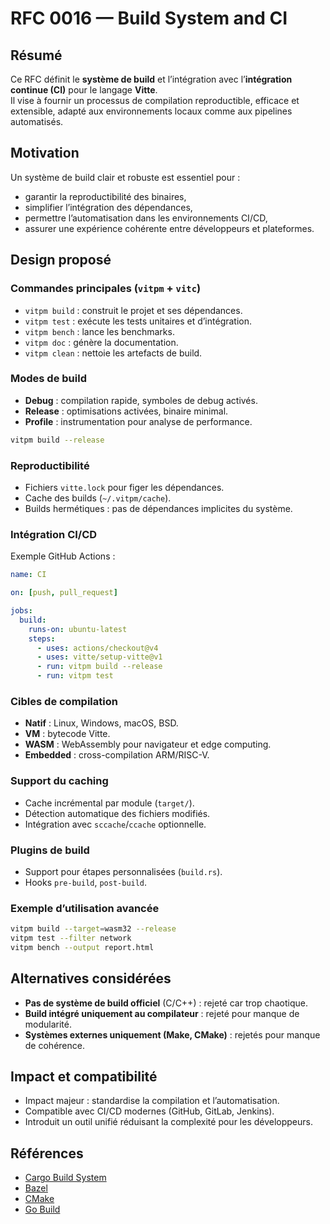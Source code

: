 # RFC 0016 — Build System and CI

## Résumé
Ce RFC définit le **système de build** et l’intégration avec l’**intégration continue (CI)** pour le langage **Vitte**.  
Il vise à fournir un processus de compilation reproductible, efficace et extensible, adapté aux environnements locaux comme aux pipelines automatisés.

## Motivation
Un système de build clair et robuste est essentiel pour :  
- garantir la reproductibilité des binaires,  
- simplifier l’intégration des dépendances,  
- permettre l’automatisation dans les environnements CI/CD,  
- assurer une expérience cohérente entre développeurs et plateformes.  

## Design proposé

### Commandes principales (`vitpm` + `vitc`)
- `vitpm build` : construit le projet et ses dépendances.  
- `vitpm test` : exécute les tests unitaires et d’intégration.  
- `vitpm bench` : lance les benchmarks.  
- `vitpm doc` : génère la documentation.  
- `vitpm clean` : nettoie les artefacts de build.  

### Modes de build
- **Debug** : compilation rapide, symboles de debug activés.  
- **Release** : optimisations activées, binaire minimal.  
- **Profile** : instrumentation pour analyse de performance.  

```sh
vitpm build --release
```

### Reproductibilité
- Fichiers `vitte.lock` pour figer les dépendances.  
- Cache des builds (`~/.vitpm/cache`).  
- Builds hermétiques : pas de dépendances implicites du système.  

### Intégration CI/CD
Exemple GitHub Actions :  
```yaml
name: CI

on: [push, pull_request]

jobs:
  build:
    runs-on: ubuntu-latest
    steps:
      - uses: actions/checkout@v4
      - uses: vitte/setup-vitte@v1
      - run: vitpm build --release
      - run: vitpm test
```

### Cibles de compilation
- **Natif** : Linux, Windows, macOS, BSD.  
- **VM** : bytecode Vitte.  
- **WASM** : WebAssembly pour navigateur et edge computing.  
- **Embedded** : cross-compilation ARM/RISC-V.  

### Support du caching
- Cache incrémental par module (`target/`).  
- Détection automatique des fichiers modifiés.  
- Intégration avec `sccache`/`ccache` optionnelle.  

### Plugins de build
- Support pour étapes personnalisées (`build.rs`).  
- Hooks `pre-build`, `post-build`.  

### Exemple d’utilisation avancée
```sh
vitpm build --target=wasm32 --release
vitpm test --filter network
vitpm bench --output report.html
```

## Alternatives considérées
- **Pas de système de build officiel** (C/C++) : rejeté car trop chaotique.  
- **Build intégré uniquement au compilateur** : rejeté pour manque de modularité.  
- **Systèmes externes uniquement (Make, CMake)** : rejetés pour manque de cohérence.  

## Impact et compatibilité
- Impact majeur : standardise la compilation et l’automatisation.  
- Compatible avec CI/CD modernes (GitHub, GitLab, Jenkins).  
- Introduit un outil unifié réduisant la complexité pour les développeurs.  

## Références
- [Cargo Build System](https://doc.rust-lang.org/cargo/)  
- [Bazel](https://bazel.build/)  
- [CMake](https://cmake.org/)  
- [Go Build](https://pkg.go.dev/cmd/go#hdr-Compile_packages_and_dependencies)  
